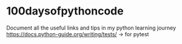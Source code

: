 # 100daysofpythoncode
Document all the useful links and tips in my python learning journey
https://docs.python-guide.org/writing/tests/ -> for pytest
